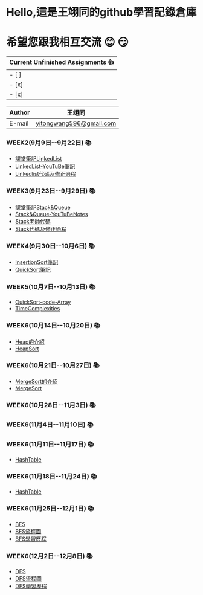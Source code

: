 Hello,這是王翊同的github學習記錄倉庫
==================
希望您跟我相互交流 :blush: :smirk:
=============================================

 |Current Unfinished Assignments :thumbsup:
 |---
- [ ]  | InsertionSortCode-LinkedList
- [x]  | QuickSort-Inplace
- [x]  | Homework

|Author|王翊同|
|---|---
|E-mail|yitongwang596@gmail.com

### WEEK2(9月9日--9月22日) :books:
* [課堂筆記LinkedList](/Linkedlist/LearningNote20190924.md) 
* [LinkedList-YouTuBe筆記](/Linkedlist/LinkedList-YouTuBe筆記.md)
* [Linkedlist代碼及修正過程](/Linkedlist/LinkedlistCodeProcess.md)

### WEEK3(9月23日--9月29日) :books:
* [課堂筆記Stack&Queue](/StackAndQueue/Stack&Queue.md)
* [Stack&Queue-YouTuBeNotes](/StackAndQueue/Stack&Queue-YouTuBeNotes.md)
* [Stack老師代碼](/StackAndQueue/Stack老師代碼.md)
* [Stack代碼及修正過程](/StackAndQueue/Stack代碼及修正過程.md)

### WEEK4(9月30日--10月6日) :books:
* [InsertionSort筆記](/InsertionSort/InsertionSort.md)
* [QuickSort筆記](/QuickSort/QuickSort.md)

### WEEK5(10月7日--10月13日) :books:
* [QuickSort-code-Array](/QuickSort/QuickSortArray.md)
* [TimeComplexities](/QuickSort/TimeComplexities.md)

### WEEK6(10月14日--10月20日) :books:
* [Heap的介紹](/HeapSort/Heap的介紹.md)
* [HeapSort](/HeapSort/HeapSort.md)

### WEEK6(10月21日--10月27日) :books:
* [MergeSort的介紹](/MergeSort/MergeSort介绍.md)
* [MergeSort](/MergeSort/MergeSort.md)

### WEEK6(10月28日--11月3日) :books:

### WEEK6(11月4日--11月10日) :books:

### WEEK6(11月11日--11月17日) :books:
* [HashTable](/BinarySearchTree/binarysearchtree.py)
### WEEK6(11月18日--11月24日) :books:
* [HashTable](/HashTable/hashtable.py)
### WEEK6(11月25日--12月1日) :books:
* [BFS](/HW5/BFS_08881072.py)
* [BFS流程圖](/HW5/BFS與DFS流程圖與學習歷程.md)
* [BFS學習歷程](/HW5/BFS與DFS流程圖與學習歷程.md)
### WEEK6(12月2日--12月8日) :books:
* [DFS](/HW5/BFS_08881072.py)
* [DFS流程圖](/HW5/BFS與DFS流程圖與學習歷程.md)
* [DFS學習歷程](/HW5/BFS與DFS流程圖與學習歷程.md)
